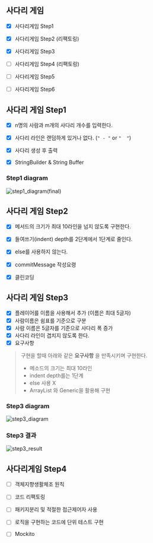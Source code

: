 ## 사다리 게임

- [x] 사다리게임 Step1

- [x] 사다리게임 Step2 (리팩토링)

- [x] 사다리게임 Step3

- [ ] 사다리게임 Step4 (리팩토링)

- [ ] 사다리게임 Step5

- [ ] 사다리게임 Step6





## 사다리 게임 Step1

- [x] n명의 사람과 m개의 사다리 개수를 입력한다.
- [x] 사다리 라인은 랜덤하게 있거나 없다. (`" - "` or `"  "`)
- [x] 사다리 생성 후 출력
- [x] StringBuilder & String Buffer



### Step1 diagram

![step1_diagram(final)](https://raw.githubusercontent.com/CDBchan/Typora-img/main/img/step1_diagram(final).PNG)



## 사다리 게임 Step2

- [x] 메서드의 크기가 최대 10라인을 넘지 않도록 구현한다.

- [x] 들여쓰기(indent) depth를 2단계에서 1단계로 줄인다.
- [x] else를 사용하지 않는다.
- [x] commitMessage 작성요령
- [x] 클린코딩



## 사다리 게임 Step3

- [x] 플레이어를 이름을 사용해서 추가 (이름은 최대 5글자)
- [x] 사람이름은 쉼표를 기준으로 구분
- [x] 사람 이름은 5글자를 기준으로 사다리 폭 증가
- [x] 사다리 라인이 겹치지 않도록 한다.
- [x] 요구사항

> 구현을 할때 아래와 같은 **요구사항** 을 만족시키며 구현한다.
>
> - 메소드의 크기는 최대 10라인
> - indent depth를는 1단계
> - else 사용 X
> - ArrayList 와 Generic을 활용해 구현



### Step3 diagram

![step3_diagram](https://raw.githubusercontent.com/CDBchan/Typora-img/main/img/step3_diagram.PNG)



### Step3 결과

![step3_result](https://raw.githubusercontent.com/CDBchan/Typora-img/main/img/step3_result.PNG)



## 사다리게임 Step4

- [ ] 객체지향생활체조 원칙
- [ ] 코드 리팩토링
- [ ] 패키지분리 및 적절한 접근제어자 사용
- [ ] 로직을 구현하는 코드에 단위 테스트 구현
- [ ] Mockito





